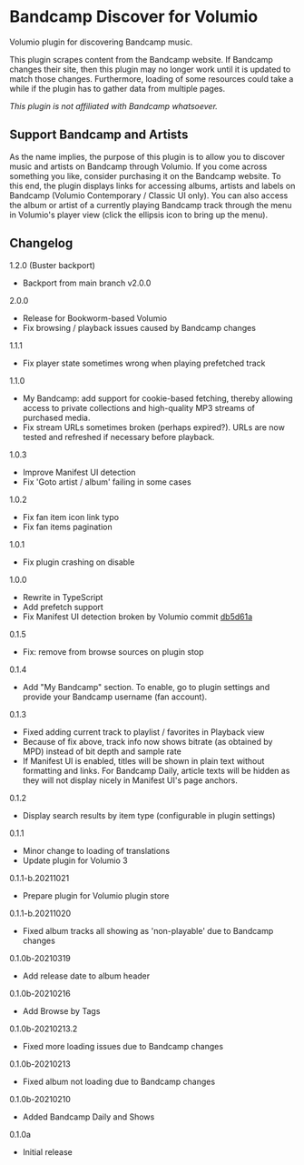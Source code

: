 # Bandcamp Discover for Volumio

Volumio plugin for discovering Bandcamp music.

This plugin scrapes content from the Bandcamp website. If Bandcamp changes their site, then this plugin may no longer work until it is updated to match those changes. Furthermore, loading of some resources could take a while if the plugin has to gather data from multiple pages.

*This plugin is not affiliated with Bandcamp whatsoever.*

## Support Bandcamp and Artists

As the name implies, the purpose of this plugin is to allow you to discover music and artists on Bandcamp through Volumio. If you come across something you like, consider purchasing it on the Bandcamp website. To this end, the plugin displays links for accessing albums, artists and labels on Bandcamp (Volumio Contemporary / Classic UI only). You can also access the album or artist of a currently playing Bandcamp track through the menu in Volumio's player view (click the ellipsis icon to bring up the menu).

## Changelog

1.2.0 (Buster backport)
- Backport from main branch v2.0.0

2.0.0
- Release for Bookworm-based Volumio
- Fix browsing / playback issues caused by Bandcamp changes

1.1.1
- Fix player state sometimes wrong when playing prefetched track

1.1.0
- My Bandcamp: add support for cookie-based fetching, thereby allowing access to private collections and high-quality MP3 streams of purchased media.
- Fix stream URLs sometimes broken (perhaps expired?). URLs are now tested and refreshed if necessary before playback.

1.0.3
- Improve Manifest UI detection
- Fix 'Goto artist / album' failing in some cases

1.0.2
- Fix fan item icon link typo
- Fix fan items pagination

1.0.1
- Fix plugin crashing on disable

1.0.0
- Rewrite in TypeScript
- Add prefetch support
- Fix Manifest UI detection broken by Volumio commit [db5d61a](https://github.com/volumio/volumio3-backend/commit/db5d61a50dacb60d5132238c7f506f0000f07e07)

0.1.5
- Fix: remove from browse sources on plugin stop

0.1.4
- Add "My Bandcamp" section. To enable, go to plugin settings and provide your Bandcamp username (fan account).

0.1.3
- Fixed adding current track to playlist / favorites in Playback view
- Because of fix above, track info now shows bitrate (as obtained by MPD) instead of bit depth and sample rate
- If Manifest UI is enabled, titles will be shown in plain text without formatting and links. For Bandcamp Daily, article texts will be hidden as they will not display nicely in Manifest UI's page anchors.

0.1.2
- Display search results by item type (configurable in plugin settings)

0.1.1
- Minor change to loading of translations
- Update plugin for Volumio 3

0.1.1-b.20211021
- Prepare plugin for Volumio plugin store

0.1.1-b.20211020
- Fixed album tracks all showing as 'non-playable' due to Bandcamp changes

0.1.0b-20210319
- Add release date to album header

0.1.0b-20210216
- Add Browse by Tags

0.1.0b-20210213.2
- Fixed more loading issues due to Bandcamp changes

0.1.0b-20210213
- Fixed album not loading due to Bandcamp changes

0.1.0b-20210210
- Added Bandcamp Daily and Shows

0.1.0a
- Initial release

